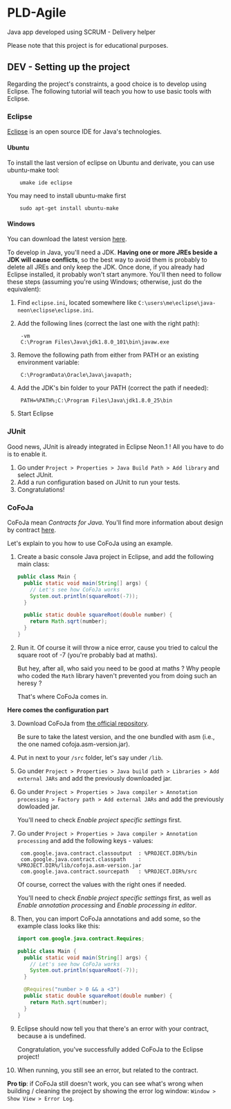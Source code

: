 # PLD-Agile

Java app developed using SCRUM - Delivery helper

Please note that this project is for educational purposes.

## DEV - Setting up the project

Regarding the project's constraints, a good choice is to develop using Eclipse.
The following tutorial will teach you how to use basic tools with Eclipse.

### Eclipse

[Eclipse](https://eclipse.org) is an open source IDE for Java's technologies.

#### Ubuntu

To install the last version of eclipse on Ubuntu and derivate, you can use ubuntu-make tool:

        umake ide eclipse

You may need to install ubuntu-make first
        
        sudo apt-get install ubuntu-make


#### Windows

You can download the latest version [here](https://eclipse.org/downloads/).

To develop in Java, you'll need a JDK.
**Having one or more JREs beside a JDK will cause conflicts**, so the best way to avoid them is probably to delete all JREs and only keep the JDK.
Once done, if you already had Eclipse installed, it probably won't start anymore.
You'll then need to follow these steps (assuming you're using Windows; otherwise, just do the equivalent):

1. Find `eclipse.ini`, located somewhere like `C:\users\me\eclipse\java-neon\eclipse\eclipse.ini`.
2. Add the following lines (correct the last one with the right path):

        -vm
        C:\Program Files\Java\jdk1.8.0_101\bin\javaw.exe
        
3. Remove the following path from either from PATH or an existing environment variable:

        C:\ProgramData\Oracle\Java\javapath;
        
4. Add the JDK's bin folder to your PATH (correct the path if needed):

        PATH=%PATH%;C:\Program Files\Java\jdk1.8.0_25\bin
        
5. Start Eclipse

### JUnit

Good news, JUnit is already integrated in Eclipse Neon.1 !
All you have to do is to enable it.

1. Go under `Project > Properties > Java Build Path > Add library` and select JUnit.
2. Add a run configuration based on JUnit to run your tests.
3. Congratulations!

### CoFoJa

CoFoJa mean *Contracts for Java*.
You'll find more information about design by contract [here](https://en.wikipedia.org/wiki/Design_by_contract).

Let's explain to you how to use CoFoJa using an example.

1. Create a basic console Java project in Eclipse, and add the following main class:
    
    ```java
    public class Main {
      public static void main(String[] args) {
        // Let's see how CoFoJa works
        System.out.println(squareRoot(-7));
      }

      public static double squareRoot(double number) {
        return Math.sqrt(number);
      }
    }
    ```
    
2. Run it. Of course it will throw a nice error, cause you tried to calcul the square root of -7
    (you're probably bad at maths).
    
    But hey, after all, who said you need to be good at maths ?
    Why people who coded the `Math` library haven't prevented you from doing such an heresy ?
    
    That's where CoFoJa comes in.
    
**Here comes the configuration part**
    
3. Download CoFoJa from [the official repository](https://github.com/nhatminhle/cofoja/releases).

    Be sure to take the latest version, and the one bundled with asm
    (i.e., the one named cofoja.asm-version.jar).
    
4. Put in next to your `/src` folder, let's say under `/lib`.

5. Go under `Project > Properties > Java build path > Libraries > Add external JARs` and add the previously downloaded jar.

6. Go under `Project > Properties > Java compiler > Annotation processing > Factory path > Add external JARs` and add the previously dowloaded jar.

    You'll need to check *Enable project specific settings* first.

7. Go under `Project > Properties > Java compiler > Annotation processing` and add the following keys - values:

        com.google.java.contract.classoutput  : %PROJECT.DIR%/bin
        com.google.java.contract.classpath    : %PROJECT.DIR%/lib/cofoja.asm-version.jar
        com.google.java.contract.sourcepath   : %PROJECT.DIR%/src
        
    Of course, correct the values with the right ones if needed.
    
    You'll need to check *Enable project specific settings* first,
    as well as *Enable annotation processing* and *Enable processing in editor*.
    
8. Then, you can import CoFoJa annotations and add some, so the example class looks like this:

    ```java
    import com.google.java.contract.Requires;
    
    public class Main {
      public static void main(String[] args) {
        // Let's see how CoFoJa works
        System.out.println(squareRoot(-7));
      }

      @Requires("number > 0 && a <3")
      public static double squareRoot(double number) {
        return Math.sqrt(number);
      }
    }
    ```
    
9. Eclipse should now tell you that there's an error with your contract, because a is undefined.

    Congratulation, you've successfully added CoFoJa to the Eclipse project! 

10. When running, you still see an error, but related to the contract.

**Pro tip**: if CoFoJa still doesn't work, you can see what's wrong when building / cleaning the project
by showing the error log window: `Window > Show View > Error Log`.





